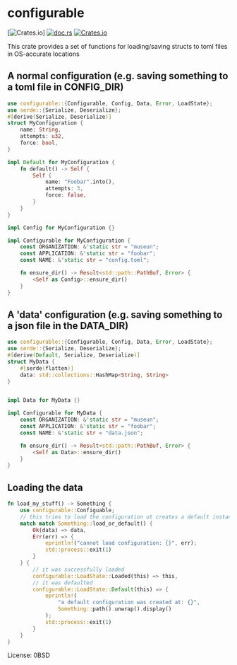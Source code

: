 ﻿# configurable
[![Crates.io](https://img.shields.io/crates/l/configurable/0.3.3.svg?style=flat-square)]
[![doc.rs](https://docs.rs/configurable/badge.svg)](https://docs.rs/configurable/latest/configurable/)
[![Crates.io](https://img.shields.io/crates/v/configurable.svg)](https://crates.io/crates/configurable)

This crate provides a set of functions for loading/saving structs to toml files in
OS-accurate locations

## A normal configuration (e.g. saving something to a toml file in CONFIG_DIR)
```rust
use configurable::{Configurable, Config, Data, Error, LoadState};
use serde::{Serialize, Deserialize};
#[derive(Serialize, Deserialize)]
struct MyConfiguration {
    name: String,
    attempts: u32,
    force: bool,
}

impl Default for MyConfiguration {
    fn default() -> Self {
        Self {
            name: "Foobar".into(),
            attempts: 3,
            force: false,
        }
    }
}

impl Config for MyConfiguration {}

impl Configurable for MyConfiguration {
    const ORGANIZATION: &'static str = "museun";
    const APPLICATION: &'static str = "foobar";
    const NAME: &'static str = "config.toml";

    fn ensure_dir() -> Result<std::path::PathBuf, Error> {
        <Self as Config>::ensure_dir()
    }
}
```

## A 'data' configuration (e.g. saving something to a json file in the DATA_DIR)
```rust
use configurable::{Configurable, Config, Data, Error, LoadState};
use serde::{Serialize, Deserialize};
#[derive(Default, Serialize, Deserialize)]
struct MyData {
    #[serde(flatten)]
    data: std::collections::HashMap<String, String>
}


impl Data for MyData {}

impl Configurable for MyData {
    const ORGANIZATION: &'static str = "museun";
    const APPLICATION: &'static str = "foobar";
    const NAME: &'static str = "data.json";

    fn ensure_dir() -> Result<std::path::PathBuf, Error> {
        <Self as Data>::ensure_dir()
    }
}
```

## Loading the data
```rust
fn load_my_stuff() -> Something {
    use configurable::Configuable;
    // this tries to load the configuration ot creates a default instance of it
    match match Something::load_or_default() {
        Ok(data) => data,
        Err(err) => {
            eprintln!("cannot load configuration: {}", err);
            std::process::exit(1)
        }
    } {
        // it was successfully loaded
        configurable::LoadState::Loaded(this) => this,
        // it was defaulted
        configurable::LoadState::Default(this) => {
            eprintln!(
                "a default configuration was created at: {}",
                Something::path().unwrap().display()
            );
            std::process::exit(1)
        }
    }
}
```

License: 0BSD
